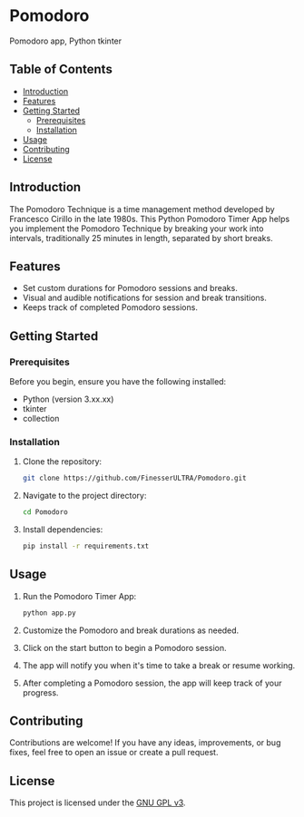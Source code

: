 # Pomodoro
Pomodoro app, Python tkinter

## Table of Contents

- [Introduction](#introduction)
- [Features](#features)
- [Getting Started](#getting-started)
  - [Prerequisites](#prerequisites)
  - [Installation](#installation)
- [Usage](#usage)
- [Contributing](#contributing)
- [License](#license)

## Introduction

The Pomodoro Technique is a time management method developed by Francesco Cirillo in the late 1980s. This Python Pomodoro Timer App helps you implement the Pomodoro Technique by breaking your work into intervals, traditionally 25 minutes in length, separated by short breaks.

## Features

- Set custom durations for Pomodoro sessions and breaks.
- Visual and audible notifications for session and break transitions.
- Keeps track of completed Pomodoro sessions.

## Getting Started

### Prerequisites

Before you begin, ensure you have the following installed:

- Python (version 3.xx.xx)
- tkinter
- collection

### Installation

1. Clone the repository:

    ```bash
    git clone https://github.com/FinesserULTRA/Pomodoro.git
    ```

2. Navigate to the project directory:

    ```bash
    cd Pomodoro
    ```

3. Install dependencies:

    ```bash
    pip install -r requirements.txt
    ```

## Usage

1. Run the Pomodoro Timer App:

    ```bash
    python app.py
    ```

2. Customize the Pomodoro and break durations as needed.

3. Click on the start button to begin a Pomodoro session.

4. The app will notify you when it's time to take a break or resume working.

5. After completing a Pomodoro session, the app will keep track of your progress.

## Contributing

Contributions are welcome! If you have any ideas, improvements, or bug fixes, feel free to open an issue or create a pull request.

## License

This project is licensed under the [GNU GPL v3](LICENSE).
